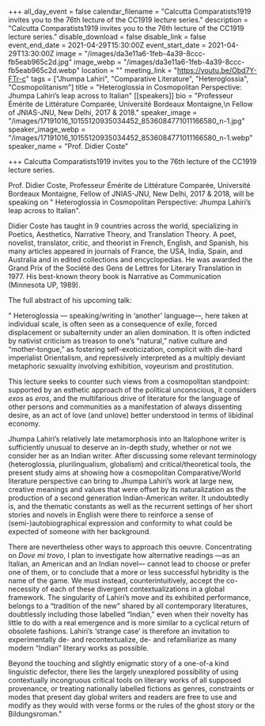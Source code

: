 +++
all_day_event = false
calendar_filename = "Calcutta Comparatists1919 invites you to the 76th lecture of the CC1919 lecture series."
description = "Calcutta Comparatists1919 invites you to the 76th lecture of the CC1919 lecture series."
disable_download = false
disable_link = false
event_end_date = 2021-04-29T15:30:00Z
event_start_date = 2021-04-29T13:30:00Z
image = "/images/da3e11a6-1feb-4a39-8ccc-fb5eab965c2d.jpg"
image_webp = "/images/da3e11a6-1feb-4a39-8ccc-fb5eab965c2d.webp"
location = ""
meeting_link = "https://youtu.be/Obd7Y-FTr-c"
tags = ["Jhumpa Lahiri", "Comparative Literature", "Heteroglossia", "Cosmopolitanism"]
title = "Heteroglossia in Cosmopolitan Perspective: Jhumpa Lahiri’s leap across to Italian"
[[speakers]]
bio = "Professeur Émérite de Littérature Comparée, Université Bordeaux Montaigne,\n Fellow of JNIAS-JNU, New Delhi, 2017 & 2018."
speaker_image = "/images/17191016_10155120935034452_8536084771011166580_n-1.jpg"
speaker_image_webp = "/images/17191016_10155120935034452_8536084771011166580_n-1.webp"
speaker_name = "Prof. Didier Coste"

+++
Calcutta Comparatists1919 invites you to the 76th lecture of the CC1919 lecture series.

Prof. Didier Coste, Professeur Émérite de Littérature Comparée, Université Bordeaux Montaigne, Fellow of JNIAS-JNU, New Delhi, 2017 & 2018, will be speaking on " Heteroglossia in Cosmopolitan Perspective: Jhumpa Lahiri’s leap across to Italian". 

Didier Coste has taught in 9 countries across the world, specializing in Poetics, Aesthetics, Narrative Theory, and Translation Theory. A poet, novelist, translator, critic, and theorist in French, English, and Spanish, his many articles appeared in journals of France, the USA, India, Spain, and Australia and in edited collections and encyclopedias. He was awarded the Grand Prix of the Société des Gens de Lettres for Literary Translation in 1977. His best-known theory book is Narrative as Communication (Minnesota UP, 1989).

The full abstract of his upcoming talk:

 " Heteroglossia — speaking/writing in ‘another’ language—, here taken at individual scale, is often seen as a consequence of exile, forced displacement or subalternity under an alien domination. It is often indicted by nativist criticism as treason to one’s “natural,” native culture and “mother‐tongue,” as fostering self-exoticization, complicit with die-hard imperialist Orientalism, and repressively interpreted as a multiply deviant metaphoric sexuality involving exhibition, voyeurism and prostitution.

This lecture seeks to counter such views from a cosmopolitan standpoint: supported by an esthetic approach of the political unconscious, it considers _exos_ as _eros_, and the multifarious drive of literature for the language of other persons and communities as a manifestation of always dissenting desire, as an act of love (and unlove) better understood in terms of libidinal economy.

Jhumpa Lahiri’s relatively late metamorphosis into an Italophone writer is sufficiently unusual to deserve an in-depth study, whether or not we consider her as an Indian writer. After discussing some relevant terminology (heteroglossia, plurilingualism, globalism) and critical/theoretical tools, the present study aims at showing how a cosmopolitan Comparative/World literature perspective can bring to Jhumpa Lahiri’s work at large new, creative meanings and values that were offset by its naturalization as the production of a second generation Indian-American writer. It undoubtedly is, and the thematic constants as well as the recurrent settings of her short stories and novels in English were there to reinforce a sense of (semi-)autobiographical expression and conformity to what could be expected of someone with her background.

There are nevertheless other ways to approach this oeuvre. Concentrating on _Dove mi trovo_, I plan to investigate how alternative readings —as an Italian, an American and an Indian novel— cannot lead to choose or prefer one of them, or to conclude that a more or less successful hybridity is the name of the game. We must instead, counterintuitively, accept the co-necessity of each of these divergent contextualizations in a global framework. The singularity of Lahiri’s move and its exhibited performance, belongs to a “tradition of the new” shared by all contemporary literatures, doubtlessly including those labelled “Indian,” even when their novelty has little to do with a real emergence and is more similar to a cyclical return of obsolete fashions. Lahiri’s ‘strange case’ is therefore an invitation to experimentally de- and recontextualize, de- and refamiliarize as many modern “Indian” literary works as possible.

Beyond the touching and slightly enigmatic story of a one-of-a kind linguistic defector, there lies the largely unexplored possibility of using contextually incongruous critical tools on literary works of all supposed provenance, or treating nationally labelled fictions as genres, constraints or modes that present day global writers and readers are free to use and modify as they would with verse forms or the rules of the ghost story or the Bildungsroman."